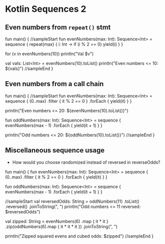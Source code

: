 # Kotlin Sequences 2

## Even numbers from `repeat()` stmt

<div class="kotlin-code">
fun main() {
//sampleStart
  fun evenNumbers(max: Int): Sequence&lt;Int> =
    sequence {
      repeat(max) { i: Int ->
        if (i % 2 == 0) yield(i)
      }
    }

  for (v in evenNumbers(10))
    println("Val $v")


  val vals: List&lt;Int> = evenNumbers(10).toList()
  println("Even numbers <= 10: ${vals}")
//sampleEnd
}
</div>


## Even numbers from a call chain

<div class="kotlin-code">
fun main() {
//sampleStart
  fun evenNumbers(max: Int): Sequence&lt;Int> =
    sequence {
      (0..max)
        .filter { it % 2 == 0 }
        .forEach { yield(it) }
    }

  println("Even numbers <= 20: ${evenNumbers(10).toList()}")

  fun oddNumbers(max: Int): Sequence&lt;Int> =
    sequence {
      evenNumbers(max - 1)
        .forEach {
          yield(it + 1)
        }
    }

  println("Odd numbers <= 20: ${oddNumbers(10).toList()}")
//sampleEnd
}
</div>


## Miscellaneous sequence usage

* How would you choose randomized instead of reversed in reverseOdds?

<div class="kotlin-code">
fun main() {
  fun evenNumbers(max: Int): Sequence&lt;Int> =
    sequence {
      (0..max)
        .filter { it % 2 == 0 }
        .forEach { yield(it) }
    }

  fun oddNumbers(max: Int): Sequence&lt;Int> =
    sequence {
      evenNumbers(max - 1)
        .forEach {
          yield(it + 1)
        }
    }
    
//sampleStart
  val reversedOdds: String =
    oddNumbers(11)
      .toList()
      .reversed()
      .joinToString(", ")
  println("Odd numbers <= 11 reversed: $reversedOdds")

  val zipped: String =
    evenNumbers(6)
      .map { it * it }
      .zip(oddNumbers(6).map { it * it * it })
      .joinToString(", ")

  println("Zipped squared evens and cubed odds: $zipped")
//sampleEnd
}
</div>


